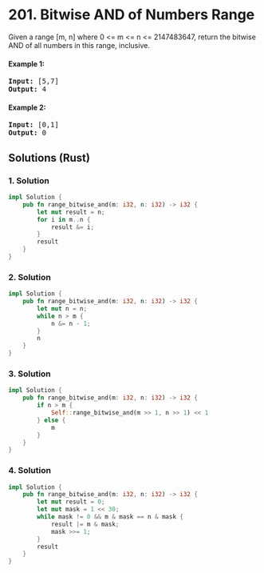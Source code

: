 # 201. Bitwise AND of Numbers Range
Given a range [m, n] where 0 <= m <= n <= 2147483647, return the bitwise AND of all numbers in this range, inclusive.

#### Example 1:
<pre>
<strong>Input:</strong> [5,7]
<strong>Output:</strong> 4
</pre>

#### Example 2:
<pre>
<strong>Input:</strong> [0,1]
<strong>Output:</strong> 0
</pre>

## Solutions (Rust)

### 1. Solution
```Rust
impl Solution {
    pub fn range_bitwise_and(m: i32, n: i32) -> i32 {
        let mut result = n;
        for i in m..n {
            result &= i;
        }
        result
    }
}
```

### 2. Solution
```Rust
impl Solution {
    pub fn range_bitwise_and(m: i32, n: i32) -> i32 {
        let mut n = n;
        while n > m {
            n &= n - 1;
        }
        n
    }
}
```

### 3. Solution
```Rust
impl Solution {
    pub fn range_bitwise_and(m: i32, n: i32) -> i32 {
        if n > m {
            Self::range_bitwise_and(m >> 1, n >> 1) << 1
        } else {
            m
        }
    }
}
```

### 4. Solution
```Rust
impl Solution {
    pub fn range_bitwise_and(m: i32, n: i32) -> i32 {
        let mut result = 0;
        let mut mask = 1 << 30;
        while mask != 0 && m & mask == n & mask {
            result |= m & mask;
            mask >>= 1;
        }
        result
    }
}
```
